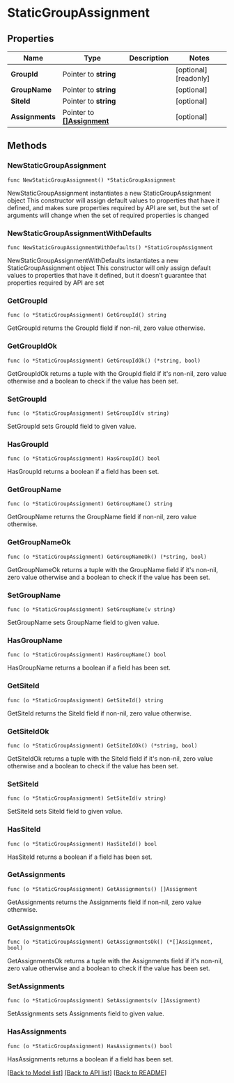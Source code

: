 # StaticGroupAssignment

## Properties

Name | Type | Description | Notes
------------ | ------------- | ------------- | -------------
**GroupId** | Pointer to **string** |  | [optional] [readonly] 
**GroupName** | Pointer to **string** |  | [optional] 
**SiteId** | Pointer to **string** |  | [optional] 
**Assignments** | Pointer to [**[]Assignment**](Assignment.md) |  | [optional] 

## Methods

### NewStaticGroupAssignment

`func NewStaticGroupAssignment() *StaticGroupAssignment`

NewStaticGroupAssignment instantiates a new StaticGroupAssignment object
This constructor will assign default values to properties that have it defined,
and makes sure properties required by API are set, but the set of arguments
will change when the set of required properties is changed

### NewStaticGroupAssignmentWithDefaults

`func NewStaticGroupAssignmentWithDefaults() *StaticGroupAssignment`

NewStaticGroupAssignmentWithDefaults instantiates a new StaticGroupAssignment object
This constructor will only assign default values to properties that have it defined,
but it doesn't guarantee that properties required by API are set

### GetGroupId

`func (o *StaticGroupAssignment) GetGroupId() string`

GetGroupId returns the GroupId field if non-nil, zero value otherwise.

### GetGroupIdOk

`func (o *StaticGroupAssignment) GetGroupIdOk() (*string, bool)`

GetGroupIdOk returns a tuple with the GroupId field if it's non-nil, zero value otherwise
and a boolean to check if the value has been set.

### SetGroupId

`func (o *StaticGroupAssignment) SetGroupId(v string)`

SetGroupId sets GroupId field to given value.

### HasGroupId

`func (o *StaticGroupAssignment) HasGroupId() bool`

HasGroupId returns a boolean if a field has been set.

### GetGroupName

`func (o *StaticGroupAssignment) GetGroupName() string`

GetGroupName returns the GroupName field if non-nil, zero value otherwise.

### GetGroupNameOk

`func (o *StaticGroupAssignment) GetGroupNameOk() (*string, bool)`

GetGroupNameOk returns a tuple with the GroupName field if it's non-nil, zero value otherwise
and a boolean to check if the value has been set.

### SetGroupName

`func (o *StaticGroupAssignment) SetGroupName(v string)`

SetGroupName sets GroupName field to given value.

### HasGroupName

`func (o *StaticGroupAssignment) HasGroupName() bool`

HasGroupName returns a boolean if a field has been set.

### GetSiteId

`func (o *StaticGroupAssignment) GetSiteId() string`

GetSiteId returns the SiteId field if non-nil, zero value otherwise.

### GetSiteIdOk

`func (o *StaticGroupAssignment) GetSiteIdOk() (*string, bool)`

GetSiteIdOk returns a tuple with the SiteId field if it's non-nil, zero value otherwise
and a boolean to check if the value has been set.

### SetSiteId

`func (o *StaticGroupAssignment) SetSiteId(v string)`

SetSiteId sets SiteId field to given value.

### HasSiteId

`func (o *StaticGroupAssignment) HasSiteId() bool`

HasSiteId returns a boolean if a field has been set.

### GetAssignments

`func (o *StaticGroupAssignment) GetAssignments() []Assignment`

GetAssignments returns the Assignments field if non-nil, zero value otherwise.

### GetAssignmentsOk

`func (o *StaticGroupAssignment) GetAssignmentsOk() (*[]Assignment, bool)`

GetAssignmentsOk returns a tuple with the Assignments field if it's non-nil, zero value otherwise
and a boolean to check if the value has been set.

### SetAssignments

`func (o *StaticGroupAssignment) SetAssignments(v []Assignment)`

SetAssignments sets Assignments field to given value.

### HasAssignments

`func (o *StaticGroupAssignment) HasAssignments() bool`

HasAssignments returns a boolean if a field has been set.


[[Back to Model list]](../README.md#documentation-for-models) [[Back to API list]](../README.md#documentation-for-api-endpoints) [[Back to README]](../README.md)


